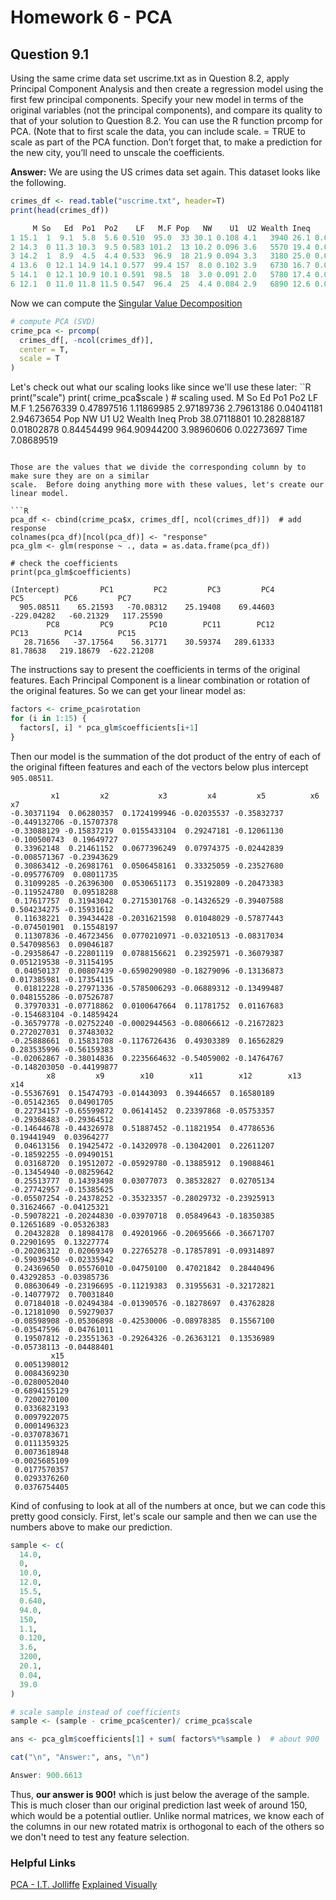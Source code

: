 # Homework 6 - PCA

## Question 9.1
Using the same crime data set uscrime.txt as in Question 8.2, apply Principal Component Analysis
and then create a regression model using the first few principal components. Specify your new model in
terms of the original variables (not the principal components), and compare its quality to that of your
solution to Question 8.2. You can use the R function prcomp for PCA. (Note that to first scale the data,
you can include scale. = TRUE to scale as part of the PCA function. Don’t forget that, to make a
prediction for the new city, you’ll need to unscale the coefficients.

**Answer:** We are using the US crimes data set again. This dataset looks like the following. 

```R
crimes_df <- read.table("uscrime.txt", header=T)
print(head(crimes_df))

     M So   Ed  Po1  Po2    LF   M.F Pop   NW    U1  U2 Wealth Ineq     Prob    Time Crime
1 15.1  1  9.1  5.8  5.6 0.510  95.0  33 30.1 0.108 4.1   3940 26.1 0.084602 26.2011   791
2 14.3  0 11.3 10.3  9.5 0.583 101.2  13 10.2 0.096 3.6   5570 19.4 0.029599 25.2999  1635
3 14.2  1  8.9  4.5  4.4 0.533  96.9  18 21.9 0.094 3.3   3180 25.0 0.083401 24.3006   578
4 13.6  0 12.1 14.9 14.1 0.577  99.4 157  8.0 0.102 3.9   6730 16.7 0.015801 29.9012  1969
5 14.1  0 12.1 10.9 10.1 0.591  98.5  18  3.0 0.091 2.0   5780 17.4 0.041399 21.2998  1234
6 12.1  0 11.0 11.8 11.5 0.547  96.4  25  4.4 0.084 2.9   6890 12.6 0.034201 20.9995   682
```

Now we can compute the [Singular Value Decomposition](http://www2.imm.dtu.dk/pubdb/views/edoc_download.php/4000/pdf/imm4000)
```R
# compute PCA (SVD) 
crime_pca <- prcomp(
  crimes_df[, -ncol(crimes_df)], 
  center = T, 
  scale = T
)
```
Let's check out what our scaling looks like since we'll use these later:
``R
print("scale")
print( crime_pca$scale )     # scaling used. 
           M           So           Ed          Po1          Po2           LF          M.F 
  1.25676339   0.47897516   1.11869985   2.97189736   2.79613186   0.04041181   2.94673654 
         Pop           NW           U1           U2       Wealth         Ineq         Prob 
 38.07118801  10.28288187   0.01802878   0.84454499 964.90944200   3.98960606   0.02273697 
        Time 
  7.08689519 
```

Those are the values that we divide the corresponding column by to make sure they are on a similar 
scale.  Before doing anything more with these values, let's create our linear model. 

```R
pca_df <- cbind(crime_pca$x, crimes_df[, ncol(crimes_df)])  # add response
colnames(pca_df)[ncol(pca_df)] <- "response"
pca_glm <- glm(response ~ ., data = as.data.frame(pca_df)) 

# check the coefficients
print(pca_glm$coefficients)

(Intercept)         PC1         PC2         PC3         PC4         PC5         PC6         PC7 
  905.08511    65.21593   -70.08312    25.19408    69.44603  -229.04282   -60.21329   117.25590 
        PC8         PC9        PC10        PC11        PC12        PC13        PC14        PC15 
   28.71656   -37.17564    56.31771    30.59374   289.61333    81.78638   219.18679  -622.21208 
 ```
The instructions say to present the coefficients in terms of the original features. Each Principal 
Component is a linear combination or rotation of the original features. So we can get your linear model as:

```R
factors <- crime_pca$rotation
for (i in 1:15) {
  factors[, i] * pca_glm$coefficients[i+1]  
}
```
Then our model is the summation of the dot product of  the entry of each of the original
fifteen features and each of the vectors below plus intercept `905.08511`.
```
         x1         x2           x3         x4         x5          x6         x7
-0.30371194  0.06280357  0.1724199946 -0.02035537 -0.35832737 -0.449132706 -0.15707378
-0.33088129 -0.15837219  0.0155433104  0.29247181 -0.12061130 -0.100500743  0.19649727
 0.33962148  0.21461152  0.0677396249  0.07974375 -0.02442839 -0.008571367 -0.23943629
 0.30863412 -0.26981761  0.0506458161  0.33325059 -0.23527680 -0.095776709  0.08011735
 0.31099285 -0.26396300  0.0530651173  0.35192809 -0.20473383 -0.119524780  0.09518288
 0.17617757  0.31943042  0.2715301768 -0.14326529 -0.39407588  0.504234275 -0.15931612
 0.11638221  0.39434428 -0.2031621598  0.01048029 -0.57877443 -0.074501901  0.15548197
 0.11307836 -0.46723456  0.0770210971 -0.03210513 -0.08317034  0.547098563  0.09046187
-0.29358647 -0.22801119  0.0788156621  0.23925971 -0.36079387  0.051219538 -0.31154195
 0.04050137  0.00807439 -0.6590290980 -0.18279096 -0.13136873  0.017385981 -0.17354115
 0.01812228 -0.27971336 -0.5785006293 -0.06889312 -0.13499487  0.048155286 -0.07526787
 0.37970331 -0.07718862  0.0100647664  0.11781752  0.01167683 -0.154683104 -0.14859424
-0.36579778 -0.02752240 -0.0002944563 -0.08066612 -0.21672823  0.272027031  0.37483032
-0.25888661  0.15831708 -0.1176726436  0.49303389  0.16562829  0.283535996 -0.56159383
-0.02062867 -0.38014836  0.2235664632 -0.54059002 -0.14764767 -0.148203050 -0.44199877
        x8         x9        x10        x11        x12        x13        x14
-0.55367691  0.15474793 -0.01443093  0.39446657  0.16580189 -0.05142365  0.04901705
 0.22734157 -0.65599872  0.06141452  0.23397868 -0.05753357 -0.29368483 -0.29364512
-0.14644678 -0.44326978  0.51887452 -0.11821954  0.47786536  0.19441949  0.03964277
 0.04613156  0.19425472 -0.14320978 -0.13042001  0.22611207 -0.18592255 -0.09490151
 0.03168720  0.19512072 -0.05929780 -0.13885912  0.19088461 -0.13454940 -0.08259642
 0.25513777  0.14393498  0.03077073  0.38532827  0.02705134 -0.27742957 -0.15385625
-0.05507254 -0.24378252 -0.35323357 -0.28029732 -0.23925913  0.31624667 -0.04125321
-0.59078221 -0.20244830 -0.03970718  0.05849643 -0.18350385  0.12651689 -0.05326383
 0.20432828  0.18984178  0.49201966 -0.20695666 -0.36671707  0.22901695  0.13227774
-0.20206312  0.02069349  0.22765278 -0.17857891 -0.09314897 -0.59039450 -0.02335942
 0.24369650  0.05576010 -0.04750100  0.47021842  0.28440496  0.43292853 -0.03985736
 0.08630649 -0.23196695 -0.11219383  0.31955631 -0.32172821 -0.14077972  0.70031840
 0.07184018 -0.02494384 -0.01390576 -0.18278697  0.43762828 -0.12181090  0.59279037
-0.08598908 -0.05306898 -0.42530006 -0.08978385  0.15567100 -0.03547596  0.04761011
 0.19507812 -0.23551363 -0.29264326 -0.26363121  0.13536989 -0.05738113 -0.04488401
         x15
 0.0051398012
 0.0084369230
-0.0280052040
-0.6894155129
 0.7200270100
 0.0336823193
 0.0097922075
 0.0001496323
-0.0370783671
 0.0111359325
 0.0073618948
-0.0025685109
 0.0177570357
 0.0293376260
 0.0376754405
```

Kind of confusing to look at all of the numbers at once, but we can code this pretty good consicly. 
First, let's scale our sample and then we can use the numbers above to make our prediction. 

```R
sample <- c(
  14.0,
  0,
  10.0,
  12.0,
  15.5,
  0.640,
  94.0,
  150,
  1.1,
  0.120,
  3.6,
  3200,
  20.1,
  0.04,
  39.0
)

# scale sample instead of coefficients 
sample <- (sample - crime_pca$center)/ crime_pca$scale

ans <- pca_glm$coefficients[1] + sum( factors%*%sample )  # about 900

cat("\n", "Answer:", ans, "\n")

Answer: 900.6613
```

Thus, **our answer is 900!** which is just below the average of the sample. This is much 
closer than our original prediction last week of around 150, which would be a potential 
outlier.  Unlike normal matrices, we know each of the columns in our new rotated matrix 
is orthogonal to each of the others so we don't need to test any feature selection. 


### Helpful Links
[PCA - I.T. Jolliffe](http://wpage.unina.it/cafiero/books/pc.pdf)
[Explained Visually](http://setosa.io/ev/principal-component-analysis/)

